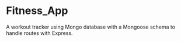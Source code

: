 # Fitness_App
A workout tracker using Mongo database with a Mongoose schema to handle routes with Express.

